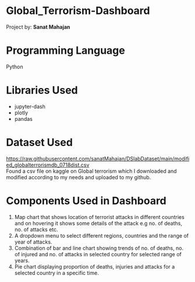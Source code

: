 # Global_Terrorism-Dashboard

Project by: **Sanat Mahajan**

# Programming Language

Python

# Libraries Used

* jupyter-dash
* plotly
* pandas

# Dataset Used

https://raw.githubusercontent.com/sanatMahajan/DSlabDataset/main/modified_globalterrorismdb_0718dist.csv <br />
Found a csv file on kaggle on Global terrorism which I downloaded and modified according to my needs and uploaded to my github.

# Components Used in Dashboard

1) Map chart that shows location of terrorist attacks in different countries and on hovering it shows some details of the attack e.g no. of deaths, no. of attacks etc.
2) A dropdown menu to select different regions, countries and the range of year of attacks.
3) Combination of bar and line chart showing trends of no. of deaths, no. of injured and no. of attacks in selected country for selected range of years.
4) Pie chart displaying proportion of deaths, injuries and attacks for a selected country in a specific time.
